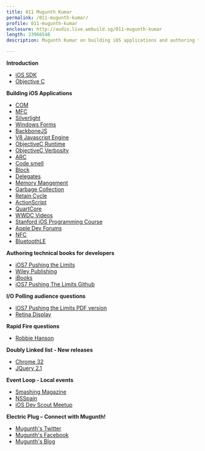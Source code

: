```yaml
---
title: 011 Mugunth Kumar
permalink: /011-mugunth-kumar/
profile: 011-mugunth-kumar
enclosure: http://audio.live.webuild.sg/011-mugunth-kumar
length: 33966548
description: Mugunth Kumar on building iOS applications and authoring technical books for developers.

---
```


**Introduction**

- [iOS SDK](http://en.wikipedia.org/wiki/IOS_SDK)
- [Objective C](http://en.wikipedia.org/wiki/Objective-C)

**Building iOS Applications**

- [COM](http://en.wikipedia.org/wiki/Component_Object_Model)
- [MFC](http://en.wikipedia.org/wiki/Microsoft_Foundation_Class_Library)
- [Silverlight](http://www.microsoft.com/silverlight/)
- [Windows Forms](http://en.wikipedia.org/wiki/Windows_Forms)
- [BackboneJS](http://backbonejs.org/)
- [V8 Javascript Engine](http://en.wikipedia.org/wiki/V8_\(JavaScript_engine\))
- [ObjectiveC Runtime](http://www.opensource.apple.com/source/objc4/objc4-437.1/runtime/objc-runtime.m)
- [ObjectiveC Verbosity](https://tech-book-store.amazon.com/post/Tx1XC7Q7FO3WGKZ/Objective-C-Verbosity-to-beauty)
- [ARC](http://clang.llvm.org/docs/AutomaticReferenceCounting.html)
- [Code smell](http://en.wikipedia.org/wiki/Code_smell)
- [Block](http://developer.apple.com/library/ios/#documentation/cocoa/Conceptual/Blocks/Articles/00_Introduction.html)
- [Delegates](https://developer.apple.com/library/ios/documentation/general/conceptual/CocoaEncyclopedia/DelegatesandDataSources/DelegatesandDataSources.html)
- [Memory Mangement](http://en.wikipedia.org/wiki/Memory_management)
- [Garbage Collection](http://en.wikipedia.org/wiki/Garbage_collection_(computer_science))
- [Retain Cycle](http://www.cocoawithlove.com/2009/07/rules-to-avoid-retain-cycles.html)
- [ActionScript](http://en.wikipedia.org/wiki/ActionScript)
- [QuartCore](https://developer.apple.com/library/mac/documentation/graphicsimaging/reference/QuartzCoreRefCollection/_index.html)
- [WWDC Videos](https://developer.apple.com/wwdc/videos/)
- [Stanford iOS Programming Course](http://www.stanford.edu/class/cs193p/cgi-bin/drupal/blog/15)
- [Apple Dev Forums](https://devforums.apple.com)
- [NFC](http://en.wikipedia.org/wiki/Near_field_communication)
- [BluetoothLE](http://en.wikipedia.org/wiki/Bluetooth_low_energy)

**Authoring technical books for developers**

- [iOS7 Pushing the Limits](http://www.amazon.com/iOS-7-Programming-Pushing-Limits/dp/1118818342)
- [Wiley Publishing](http://as.wiley.com/WileyCDA/Section/index.html)
- [iBooks](https://itunes.apple.com/sg/app/ibooks/id364709193?mt=8)
- [iOS7 Pushing The Limits Github](https://github.com/iosptl)

**I/O Polling audience questions**

- [iOS7 Pushing the Limits PDF version](http://as.wiley.com/WileyCDA/WileyTitle/productCd-1118818342.html)
- [Retina Display](http://en.wikipedia.org/wiki/Retina_Display)

**Rapid Fire questions**

- [Robbie Hanson](https://github.com/robbiehanson)

**Doubly Linked list - New releases**

- [Chrome 32](http://googlechromereleases.blogspot.sg/2014/01/stable-channel-update.html)
- [JQuery 2.1](http://blog.jquery.com/2014/01/24/jquery-1-11-and-2-1-released/)

**Event Loop - Local events**

- [Smashing Magazine](http://www.smashingmagazine.com/2013/12/31/desktop-wallpaper-calendar-january-2014/)
- [NSSpain](http://nsspain.com/2013/)
- [iOS Dev Scout Meetup](https://www.facebook.com/events/1414263215485858/)

**Electric Plug  – Connect with Mugunth!**

- [Mugunth's Twitter](https://www.twitter.com/mugunthkumar)
- [Mugunth's Facebook](https://www.facebook.com/mugunthkumar)
- [Mugunth's Blog](http://mk.sg)
